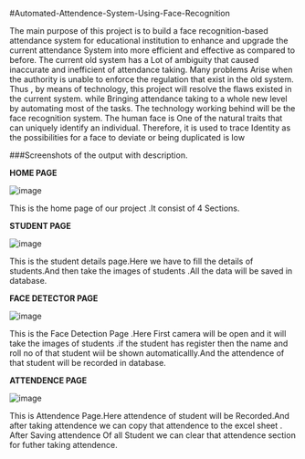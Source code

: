 #Automated-Attendence-System-Using-Face-Recognition


The main purpose of this project is to build a face recognition-based attendance system for educational institution to enhance and upgrade the current attendance System into more efficient and effective as compared to before. The current old system has a Lot of ambiguity that caused inaccurate and inefficient of attendance taking. Many problems Arise when the authority is unable to enforce the regulation that exist in the old system. Thus , by means of technology, this project will resolve the flaws existed in the current system. while Bringing attendance taking to a whole new level by automating most of the tasks. The technology working behind will be the face recognition system. The human face is One of the natural traits that can uniquely identify an individual. Therefore, it is used to trace Identity as the possibilities for a face to deviate or being duplicated is low

###Screenshots of the output with description.

**HOME PAGE**
 
![image](https://user-images.githubusercontent.com/65438429/129901481-57c8393d-3639-491b-a877-11ca1d901fac.png)


This is the home page of our project .It consist of 4 Sections.


**STUDENT PAGE**

![image](https://user-images.githubusercontent.com/65438429/129901508-77ee15e6-a847-409d-995b-6ced55ab606a.png)


This is the student details page.Here we have to fill the details of students.And then take the images of students .All the data will be saved in database.


**FACE DETECTOR PAGE**

![image](https://user-images.githubusercontent.com/65438429/129901526-be4f230c-22d6-48af-97a9-144ac1ae0451.png)


This is the Face Detection Page .Here First camera will be open and it will take the images of students .if the student has register then the name and roll no of that student wiil be shown automaticallly.And the attendence of that student will be recorded in database.




**ATTENDENCE PAGE**

![image](https://user-images.githubusercontent.com/65438429/129901561-7aa7fdc8-ca3d-4396-a7fa-59399b7a0ac0.png)

 This is Attendence Page.Here attendence of student will be Recorded.And after taking attendence we can copy that attendence to the excel sheet .
 After Saving attendence Of all Student we can clear that attendence section for futher taking attendence.

